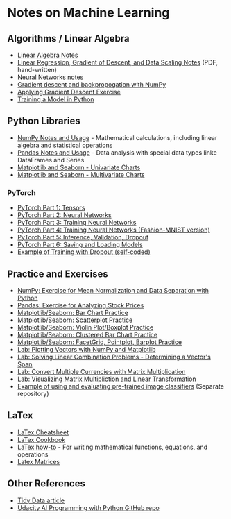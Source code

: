 # Notes on Machine Learning

## Algorithms / Linear Algebra
- [Linear Algebra Notes](https://github.com/morinoko/machine_learning_notes/blob/master/Linear%20Algebra.ipynb)
- [Linear Regression, Gradient of Descent, and Data Scaling Notes](https://github.com/morinoko/machine_learning_notes/blob/master/ML_1_Linear_Regression.pdf) (PDF, hand-written)
- [Neural Networks notes](https://github.com/morinoko/machine_learning_notes/blob/master/Neural%20Networks.ipynb)
- [Gradient descent and backpropogation with NumPy](https://github.com/morinoko/machine_learning_notes/blob/master/Gradient%20Descent%20and%20Backpropogation%20in%20NumPy.ipynb)
- [Applying Gradient Descent Exercise](https://github.com/morinoko/machine_learning_notes/blob/master/GradientDescent.ipynb)
- [Training a Model in Python](https://github.com/morinoko/machine_learning_notes/blob/master/TrainingAModel_StudentAdmissions.ipynb)

## Python Libraries
- [NumPy Notes and Usage](https://github.com/morinoko/machine_learning_notes/blob/master/Numpy%20Introduction.ipynb) - Mathematical calculations, including linear algebra and statistical operations
- [Pandas Notes and Usage](https://github.com/morinoko/machine_learning_notes/blob/master/Pandas%20Introduction.ipynb) - Data analysis with special data types linke DataFrames and Series
- [Matplotlib and Seaborn - Univariate Charts](https://github.com/morinoko/machine_learning_notes/blob/master/Matplotlib%20and%20Seaborn%20-%20Univariate%20Charts.ipynb)
- [Matplotlib and Seaborn - Multivariate Charts](https://github.com/morinoko/machine_learning_notes/blob/master/Matplotlib%20and%20Seaborn%20-%20Multivariate%20Charts.ipynb)

### PyTorch
- [PyTorch Part 1: Tensors](https://github.com/morinoko/machine_learning_notes/blob/master/Tensors%20in%20PyTorch%20(Part%201%20Exercises).ipynb)
- [PyTorch Part 2: Neural Networks](https://github.com/morinoko/machine_learning_notes/blob/master/Neural%20Networks%20in%20PyTorch%20(Part%202%20Exercises).ipynb)
- [PyTorch Part 3: Training Neural Networks](https://github.com/morinoko/machine_learning_notes/blob/master/Training%20Neural%20Networks%20in%20PyTorch%20(Part%203%20Exercises).ipynb)
- [PyTorch Part 4: Training Neural Networks (Fashion-MNIST version)](https://github.com/morinoko/machine_learning_notes/blob/master/Training%20Neural%20Networks%20in%20PyTorch%20(Part%204%20Exercises%20-Fashion-MNIST).ipynb)
- [PyTorch Part 5: Inference, Validation, Dropout](https://github.com/morinoko/machine_learning_notes/blob/master/PyTorch%20Inference%2C%20Validation%2C%20and%20Dropout%20(Part%205%20Exercises).ipynb)
- [PyTorch Part 6: Saving and Loading Models](https://github.com/morinoko/machine_learning_notes/blob/master/PyTorch%20Saving%20and%20Loading%20Models%20(Part%206).ipynb)
- [Example of Training with Dropout (self-coded)](https://github.com/morinoko/machine_learning_notes/blob/master/PyTorch%20Model%20Training.ipynb)

## Practice and Exercises
- [NumPy: Exercise for Mean Normalization and Data Separation with Python](https://github.com/morinoko/machine_learning_notes/blob/master/Mean%20Normalization%20and%20Data%20Separation%20with%20NumPy.ipynb)
- [Pandas: Exercise for Analyzing Stock Prices](https://github.com/morinoko/machine_learning_notes/blob/master/Statistics%20from%20Stock%20Data%20with%20Pandas.ipynb)
- [Matplotlib/Seaborn: Bar Chart Practice](https://github.com/morinoko/machine_learning_notes/blob/master/Bar_Chart_Practice.ipynb)
- [Matplotlib/Seaborn: Scatterplot Practice](https://github.com/morinoko/machine_learning_notes/blob/master/Scatterplot_Practice.ipynb)
- [Matplotlib/Seaborn: Violin Plot/Boxplot Practice](https://github.com/morinoko/machine_learning_notes/blob/master/Violin_and_Box_Plot_Practice.ipynb)
- [Matplotlib/Seaborn: Clustered Bar Chart Practice](https://github.com/morinoko/machine_learning_notes/blob/master/Categorical_Plot_Practice.ipynb)
- [Matplotlib/Seaborn: FacetGrid, Pointplot, Barplot Practice](https://github.com/morinoko/machine_learning_notes/blob/master/Additional_Plot_Practice.ipynb)
- [Lab: Plotting Vectors with NumPy and Matplotlib](https://github.com/morinoko/machine_learning_notes/blob/master/vectors_lab.ipynb)
- [Lab: Solving Linear Combination Problems - Determining a Vector's Span](https://github.com/morinoko/machine_learning_notes/blob/master/linearCombination.ipynb)
- [Lab: Convert Multiple Currencies with Matrix Multiplication](https://github.com/morinoko/machine_learning_notes/blob/master/matrixMultCurrency.ipynb)
- [Lab: Visualizing Matrix Multipliction and Linear Transformation](https://github.com/morinoko/machine_learning_notes/blob/master/PlottingMatrixMultiplication.ipynb)
- [Example of using and evaluating pre-trained image classifiers](https://github.com/morinoko/python-pretrained-image-classifier-example) (Separate repository)

## LaTex
- [LaTex Cheatsheet](https://www.authorea.com/users/77723/articles/110898-how-to-write-mathematical-equations-expressions-and-symbols-with-latex-a-cheatsheet)
- [LaTex Cookbook](http://www.personal.ceu.hu/tex/cookbook.html#inline)
- [LaTex how-to](https://www.latex-tutorial.com/tutorials/amsmath/) - For writing mathematical functions, equations, and operations
- [Latex Matrices](https://www.overleaf.com/learn/latex/Matrices)

## Other References
- [Tidy Data article](https://cran.r-project.org/web/packages/tidyr/vignettes/tidy-data.html)
- [Udacity AI Programming with Python GitHub repo](https://github.com/udacity/AIPND)
